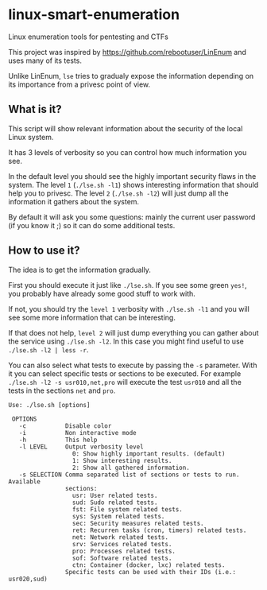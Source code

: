 # linux-smart-enumeration
Linux enumeration tools for pentesting and CTFs

This project was inspired by https://github.com/rebootuser/LinEnum and uses
many of its tests.

Unlike LinEnum, `lse` tries to gradualy expose the information depending on its importance from a privesc point of view.

## What is it?

This script will show relevant information about the security of the local Linux system.

It has 3 levels of verbosity so you can control how much information you see.

In the default level you should see the highly important security flaws in the system. The level `1` (`./lse.sh -l1`) shows
interesting information that should help you to privesc. The level `2` (`./lse.sh -l2`) will just dump all the information it
gathers about the system.

By default it will ask you some questions: mainly the current user password (if you know it ;) so it can do some additional tests.

## How to use it?

The idea is to get the information gradually.

First you should execute it just like `./lse.sh`. If you see some green `yes!`, you probably have already some good stuff to work with.

If not, you should try the `level 1` verbosity with `./lse.sh -l1` and you will see some more information that can be interesting.

If that does not help, `level 2` will just dump everything you can gather about the service using `./lse.sh -l2`. In this case you might find useful to use `./lse.sh -l2 | less -r`.

You can also select what tests to execute by passing the `-s` parameter. With it you can select specific tests or sections to be executed. For example `./lse.sh -l2 -s usr010,net,pro` will execute the test `usr010` and all the tests in the sections `net` and `pro`. 

```
Use: ./lse.sh [options]

 OPTIONS
   -c           Disable color
   -i           Non interactive mode
   -h           This help
   -l LEVEL     Output verbosity level
                  0: Show highly important results. (default)
                  1: Show interesting results.
                  2: Show all gathered information.
   -s SELECTION Comma separated list of sections or tests to run. Available
                sections:
                  usr: User related tests.
                  sud: Sudo related tests.
                  fst: File system related tests.
                  sys: System related tests.
                  sec: Security measures related tests.
                  ret: Recurren tasks (cron, timers) related tests.
                  net: Network related tests.
                  srv: Services related tests.
                  pro: Processes related tests.
                  sof: Software related tests.
                  ctn: Container (docker, lxc) related tests.
                Specific tests can be used with their IDs (i.e.: usr020,sud)
```
